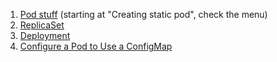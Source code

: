 1. [Pod stuff](https://kubernetes.io/docs/tasks/configure-pod-container/static-pod/) (starting at "Creating static pod", check the menu)
1. [ReplicaSet](https://kubernetes.io/docs/concepts/workloads/controllers/replicaset/)
1. [Deployment](https://kubernetes.io/docs/concepts/workloads/controllers/deployment/)
1. [Configure a Pod to Use a ConfigMap](https://kubernetes.io/docs/tasks/configure-pod-container/configure-pod-configmap/)

